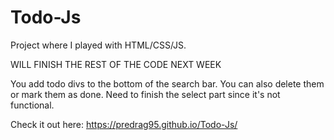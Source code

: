 # Todo-Js

Project where I played with HTML/CSS/JS.

WILL FINISH THE REST OF THE CODE NEXT WEEK

You add todo divs to the bottom of the search bar. You can also delete them or mark them as done. Need to finish the select part since it's not functional.

 
Check it out here: https://predrag95.github.io/Todo-Js/
